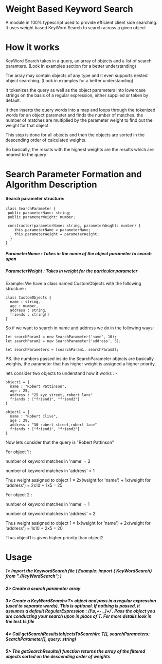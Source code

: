 # Weight Based Keyword Search
A module in 100% typescript used to provide efficient client side searching. It uses weight based KeyWord Search to search across a given object

# How it works
KeyWord Search takes in a query, an array of objects and a list of search paramters. (Look in examples section for a better understanding)

The array may contain objects of any type and it even supports nested object searching. (Look in examples for a better understanding)

It tokenizes the query as well as the object parameters into lowercase strings on the basis of a regular expression, either supplied or taken by default.

It then inserts the query words into a map and loops through the tokenized words for an object parameter and finds the number of matches. the number of matches are multiplied by the parameter weight to find out the weight for that object.

This step is done for all objects and then the objects are sorted in the descending order of calculated weights.

So basically, the results with the highest weights are the results which are nearest to the query

# Search Parameter Formation and Algorithm Description
#### Search parameter structure:
    class SearchParameter {
     public parameterName: string;
     public parameterWeight: number;
     
     constructor(parameterName: string, parameterWeight: number) {
        this.parameterName = parameterName;
        this.parameterWeight = parameterWeight;
      }
    }

##### ParameterName : Takes in the name of the object parameter to search upon
##### ParameterWeight : Takes in weight for the particular parameter
Example:
We have a class named CustomObjects with the following structure :

    class CustomObjects {
      name : string,
      age : number,
      address : string,
      friends : string[]
    }
 
 So if we want to search in name and address we do in the following ways:
 
    let searchParam1 = new SearchParameter('name', 10);
    let searchParam2 = new SearchParameter('address', 5);
    
    let searchParameters = [searchParam1, searchParam2];
    
PS. the numbers passed inside the SearchParameter objects are basically weights, the parameter that has higher weight is assigned a higher priority.

lets consider two objects to understand how it works : -

    object1 = {
      name : "Robert Pattinson",
      age : 25,
      address : "25 xyz street, robert lane"
      friends : ["friend1", "friend2"]
    }
    
    object1 = {
      name : "Robert Clive",
      age : 29,
      address : "30 robert street,robert lane"
      friends : ["friend1", "friend2"]
    }
Now lets consider that the query is "Robert Pattinson"

For object 1 :

number of keyword matches in 'name' = 2

number of keyword matches in 'address' = 1

Thus weight assigned to object 1 = 2x(weight for 'name') + 1x(weight for 'address') = 2x10 + 1x5 = 25

For object 2 :

number of keyword matches in 'name' = 1

number of keyword matches in 'address' = 2

Thus weight assigned to object 1 = 1x(weight for 'name') + 2x(weight for 'address') = 1x10 + 2x5 = 20

Thus object1 is given higher priority than object2

# Usage
##### 1> Import the KeywordSearch file ( Example: import { KeyWordSearch} from "./KeyWordSearch"; )
##### 2> Create a search parameter array
##### 3> Create a KeyWordSearch\<T\> object and pass in a regular expression (used to separate words). This is optional. If nothing is passed, it assumes a default RegularExpression : /[\s,+-._]+/ . Pass the object you are conducting your search upon in place of T. For more details look in the test.ts file

##### 4> Call getSearchResults(objectsToSearchIn: T[], searchParameters: SearchParameter[], query: string)
##### 5> The getSearchResults() function returns the array of the filtered objects sorted on the descending order of weights
